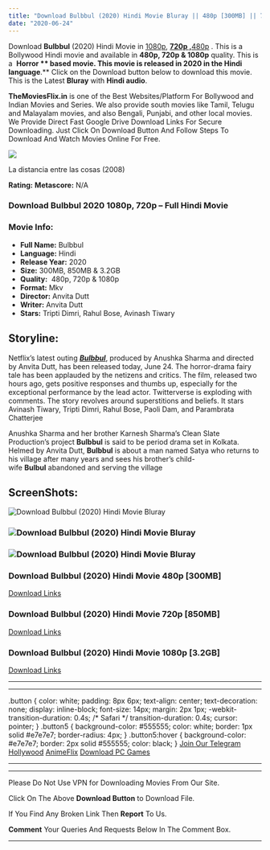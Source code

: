 ```yaml
---
title: "Download Bulbbul (2020) Hindi Movie Bluray || 480p [300MB] || 720p [850MB] || 1080p [3.2GB]"
date: "2020-06-24"
---
```


Download **Bulbbul** (2020) Hindi Movie in [1080p](https://1moviesflix.com/1080p-movies/), [**720p ,**](https://1moviesflix.com/720p-movies/)[480p](https://1moviesflix.com/480p-movies/) . This is a Bollywood Hindi movie and available in **480p, 720p & 1080p** quality. This is a  **Horror ** based movie. This movie is released in **2020** in the Hindi language**.** Click on the Download button below to download this movie. This is the Latest **Bluray** with **Hindi audio**.

**TheMoviesFlix.in** is one of the Best Websites/Platform For Bollywood and Indian Movies and Series. We also provide south movies like Tamil, Telugu and Malayalam movies, and also Bengali, Punjabi, and other local movies. We Provide Direct Fast Google Drive Download Links For Secure Downloading. Just Click On Download Button And Follow Steps To Download And Watch Movies Online For Free.

[![](https://1moviesflix.com/wp-content/plugins/imdb-for-wordpress/assets/img/placeholder.png)](https://www.imdb.com/title/tt1239352/ "La distancia entre las cosas")

La distancia entre las cosas (2008)

**Rating:** **Metascore:** N/A

### Download Bulbbul 2020 1080p, 720p – Full Hindi Movie

### Movie Info:

- **Full Name:** Bulbbul
- **Language:** Hindi
- **Release Year:** 2020
- **Size:** 300MB, 850MB & 3.2GB
- **Quality:**  480p, 720p & 1080p
- **Format:** Mkv
- **Director:** Anvita Dutt
- **Writer:** Anvita Dutt
- **Stars:** Tripti Dimri, Rahul Bose, Avinash Tiwary

## Storyline:

Netflix’s latest outing [_**Bulbbul**_](https://1moviesflix.com?a270777880=WlJzZDNvazFlNVhzUmpReXBlSGc0ZXBWTHZkWmFBc0tPYXdRNWdjQVUvQkY2dWRvMlNKSXVzdk9vQjNPVzY5eFVwL2tocVRXbUF4L0VyWDgxL3MwYXA2OHVnL0hyUUZGWTBSaEY4RXVqNGM9), produced by Anushka Sharma and directed by Anvita Dutt, has been released today, June 24. The horror-drama fairy tale has been applauded by the netizens and critics. The film, released two hours ago, gets positive responses and thumbs up, especially for the exceptional performance by the lead actor. Twitterverse is exploding with comments. The story revolves around superstitions and beliefs. It stars Avinash Tiwary, Tripti Dimri, Rahul Bose, Paoli Dam, and Parambrata Chatterjee

Anushka Sharma and her brother Karnesh Sharma’s Clean Slate Production’s project **Bulbbul** is said to be period drama set in Kolkata. Helmed by Anvita Dutt, **Bulbbul** is about a man named Satya who returns to his village after many years and sees his brother’s child-wife **Bulbul** abandoned and serving the village

## ScreenShots:

![Download Bulbbul (2020) Hindi Movie Bluray](https://imgur.com/PVoRn2U.png)

### ![Download Bulbbul (2020) Hindi Movie Bluray](https://imgur.com/hCv79Jq.png)

### ![Download Bulbbul (2020) Hindi Movie Bluray](https://imgur.com/lYMHPQm.png)

### Download Bulbbul (2020) Hindi Movie 480p \[300MB\] 

[Download Links](https://1moviesflix.com?a270777880=WlJzZDNvazFlNVhzUmpReXBlSGc0V3plUFJwcTNkS1hPSzZIdHNCODNJUDdzOVFodWxiYTlEQjJpaVV5WC9BZExpdWdMZUZCOHNqUVRuUlRMVmNEaE51ZUt3VGNvWWhxWnJ6UFdxcUFXWmx1V0dwZi9YRVlZam9pTTBJZ0lmaXI=)

### Download Bulbbul (2020) Hindi Movie 720p \[850MB\]

[Download Links](https://1moviesflix.com?a270777880=WlJzZDNvazFlNVhzUmpReXBlSGc0V3plUFJwcTNkS1hPSzZIdHNCODNJUDdzOVFodWxiYTlEQjJpaVV5WC9BZExpdWdMZUZCOHNqUVRuUlRMVmNEaE51ZUt3VGNvWWhxWnJ6UFdxcUFXWmxSa2dmU1ZrVFBOVXpBWVZscDVyQ3g=)

### Download Bulbbul (2020) Hindi Movie 1080p \[3.2GB\] 

[Download Links](https://1moviesflix.com?a270777880=WlJzZDNvazFlNVhzUmpReXBlSGc0V3plUFJwcTNkS1hPSzZIdHNCODNJUDdzOVFodWxiYTlEQjJpaVV5WC9BZExpdWdMZUZCOHNqUVRuUlRMVmNEaE51ZUt3VGNvWWhxWnJ6UFdxcUFXWmxaNGF0a2FibnpFUkF3b296WG1sVHc=)

* * *

* * *

.button { color: white; padding: 8px 6px; text-align: center; text-decoration: none; display: inline-block; font-size: 14px; margin: 2px 1px; -webkit-transition-duration: 0.4s; /\* Safari \*/ transition-duration: 0.4s; cursor: pointer; } .button5 { background-color: #555555; color: white; border: 1px solid #e7e7e7; border-radius: 4px; } .button5:hover { background-color: #e7e7e7; border: 2px solid #555555; color: black; } [Join Our Telegram](http://gdrivepro.xyz/join.php) [Hollywood](https://moviesverse.com/) [AnimeFlix](https://animeflix.in/) [Download PC Games](https://gamesflix.net/)  

* * *

* * *

  

Please Do Not Use VPN for Downloading Movies From Our Site.

Click On The Above **Download Button** to Download File.

If You Find Any Broken Link Then **Report** To Us.

**Comment** Your Queries And Requests Below In The Comment Box.

* * *

